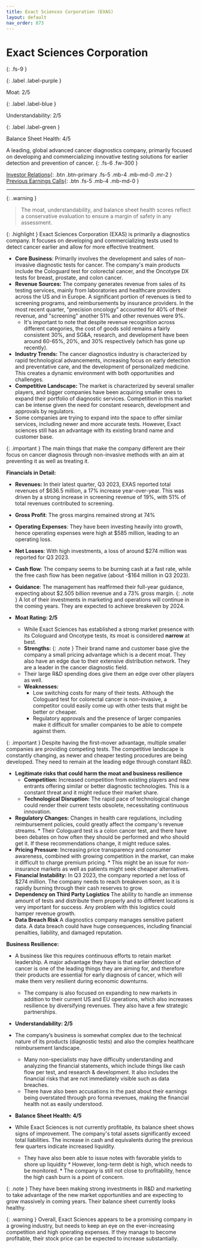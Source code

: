 ```yaml
---
title: Exact Sciences Corporation (EXAS)
layout: default
nav_order: 873
---
```


# Exact Sciences Corporation
{: .fs-9 }

{: .label .label-purple }

Moat: 2/5

{: .label .label-blue }

Understandability: 2/5

{: .label .label-green }

Balance Sheet Health: 4/5

A leading, global advanced cancer diagnostics company, primarily focused on developing and commercializing innovative testing solutions for earlier detection and prevention of cancer.
{: .fs-6 .fw-300 }

[Investor Relations](https://www.google.com/search?q=EXAS+investor+relations){: .btn .btn-primary .fs-5 .mb-4 .mb-md-0 .mr-2 }
[Previous Earnings Calls](https://discountingcashflows.com/company/EXAS/transcripts/){: .btn .fs-5 .mb-4 .mb-md-0 }

---

{: .warning }
>The moat, understandability, and balance sheet health scores reflect a conservative evaluation to ensure a margin of safety in any assessment.



{: .highlight }
Exact Sciences Corporation (EXAS) is primarily a diagnostics company. It focuses on developing and commercializing tests used to detect cancer earlier and allow for more effective treatment.
  * **Core Business**: Primarily involves the development and sales of non-invasive diagnostic tests for cancer. The company's main products include the Cologuard test for colorectal cancer, and the Oncotype DX tests for breast, prostate, and colon cancer.  
  * **Revenue Sources:** The company generates revenue from sales of its testing services, mainly from laboratories and healthcare providers across the US and in Europe. A significant portion of revenues is tied to screening programs, and reimbursements by insurance providers. In the most recent quarter, "precision oncology" accounted for 40% of their revenue, and "screening" another 51% and other revenues were 9%.
    * It's important to note that despite revenue recognition across different categories, the cost of goods sold remains a fairly consistent 30%, and SG&A, research, and development have been around 60-65%, 20%, and 30% respectively (which has gone up recently).
 * **Industry Trends:** The cancer diagnostics industry is characterized by rapid technological advancements, increasing focus on early detection and preventative care, and the development of personalized medicine. This creates a dynamic environment with both opportunities and challenges.
  * **Competitive Landscape:** The market is characterized by several smaller players, and bigger companies have been acquiring smaller ones to expand their portfolio of diagnostic services. Competition in this market can be intense given the need for constant research, development and approvals by regulators.
   * Some companies are trying to expand into the space to offer similar services, including newer and more accurate tests. However, Exact sciences still has an advantage with its existing brand name and customer base.

{: .important }
The main things that make the company different are their focus on cancer diagnosis through non-invasive methods with an aim at preventing it as well as treating it.

 **Financials in Detail:**

 * **Revenues:** In their latest quarter, Q3 2023, EXAS reported total revenues of $636.5 million, a 17% increase year-over-year. This was driven by a strong increase in screening revenue of 19%, with 51% of total revenues contributed to screening.
  * **Gross Profit**: The gross margins remained strong at 74%
  * **Operating Expenses**: They have been investing heavily into growth, hence operating expenses were high at $585 million, leading to an operating loss.
  * **Net Losses**: With high investments, a loss of around $274 million was reported for Q3 2023.
  * **Cash flow**: The company seems to be burning cash at a fast rate, while the free cash flow has been negative (about -$164 million in Q3 2023).
  * **Guidance**: The management has reaffirmed their full-year guidance, expecting about $2.505 billion revenue and a 73% gross margin.
{: .note }
A lot of their investments in marketing and operations will continue in the coming years. They are expected to achieve breakeven by 2024.

* **Moat Rating: 2/5**
   * While Exact Sciences has established a strong market presence with its Cologuard and Oncotype tests, its moat is considered **narrow** at best. 
    * **Strengths:**
{: .note }
Their brand name and customer base give the company a small pricing advantage which is a decent moat. They also have an edge due to their extensive distribution network. They are a leader in the cancer diagnostic field.
     * Their large R&D spending does give them an edge over other players as well.
   * **Weaknesses:**
     *  Low switching costs for many of their tests. Although the Cologuard test for colorectal cancer is non-invasive, a competitor could easily come up with other tests that might be better or cheaper.
     * Regulatory approvals and the presence of larger companies make it difficult for smaller companies to be able to compete against them.

{: .important }
Despite having the first-mover advantage, multiple smaller companies are providing competing tests. The competitive landscape is constantly changing, as newer and cheaper testing procedures are being developed. They need to remain at the leading edge through constant R&D.

*  **Legitimate risks that could harm the moat and business resilience**
    * **Competition:** Increased competition from existing players and new entrants offering similar or better diagnostic technologies. This is a constant threat and it might reduce their market share.
    * **Technological Disruption:** The rapid pace of technological change could render their current tests obsolete, necessitating continuous innovation.
  *  **Regulatory Changes:** Changes in health care regulations, including reimbursement policies, could greatly affect the company's revenue streams.
    *  Their Cologuard test is a colon cancer test, and there have been debates on how often they should be performed and who should get it. If these recommendations change, it might reduce sales.
  *  **Pricing Pressure**: Increasing price transparency and consumer awareness, combined with growing competition in the market, can make it difficult to charge premium pricing.
    * This might be an issue for non-insurance markets as well as patients might seek cheaper alternatives.
   *  **Financial Instability:** In Q3 2023, the company reported a net loss of $274 million. The company needs to reach breakeven soon, as it is rapidly burning through their cash reserves to grow. 
   *   **Dependency on Third Party Logistics** The ability to handle an immense amount of tests and distribute them properly and to different locations is very important for success. Any problem with this logistics could hamper revenue growth.
   *   **Data Breach Risk** A diagnostics company manages sensitive patient data. A data breach could have huge consequences, including financial penalties, liability, and damaged reputation.

 **Business Resilience:**
  * A business like this requires continuous efforts to retain market leadership. A major advantage they have is that earlier detection of cancer is one of the leading things they are aiming for, and therefore their products are essential for early diagnosis of cancer, which will make them very resilient during economic downturns.
    * The company is also focused on expanding to new markets in addition to their current US and EU operations, which also increases resilience by diversifying revenues. They also have a few strategic partnerships.

  * **Understandability: 2/5**
  * The company’s business is somewhat complex due to the technical nature of its products (diagnostic tests) and also the complex healthcare reimbursement landscape.
    * Many non-specialists may have difficulty understanding and analyzing the financial statements, which include things like cash flow per test, and research & development. It also includes the financial risks that are not immediately visible such as data breaches. 
    * There have also been accusations in the past about their earnings being overstated through pro forma revenues, making the financial health not as easily understood.

  *   **Balance Sheet Health: 4/5**
   *  While Exact Sciences is not currently profitable, its balance sheet shows signs of improvement. The company's total assets significantly exceed total liabilities. The increase in cash and equivalents during the previous few quarters indicate increased liquidity.
       *  They have also been able to issue notes with favorable yields to shore up liquidity
     *  However, long-term debt is high, which needs to be monitored.
     *  The company is still not close to profitability, hence the high cash burn is a point of concern.

{: .note }
They have been making strong investments in R&D and marketing to take advantage of the new market opportunities and are expecting to grow massively in coming years. Their balance sheet currently looks healthy.

{: .warning }
Overall, Exact Sciences appears to be a promising company in a growing industry, but needs to keep an eye on the ever-increasing competition and high operating expenses. If they manage to become profitable, their stock price can be expected to increase substantially.
